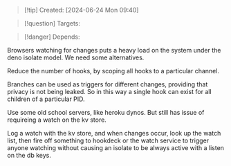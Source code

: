 
>[!tip] Created: [2024-06-24 Mon 09:40]

>[!question] Targets: 

>[!danger] Depends: 

Browsers watching for changes puts a heavy load on the system under the deno isolate model.
We need some alternatives.

Reduce the number of hooks, by scoping all hooks to a particular channel.

Branches can be used as triggers for different changes, providing that privacy is not being leaked.
So in this way a single hook can exist for all children of a particular PID.

Use some old school servers, like heroku dynos.
But still has issue of requireing a watch on the kv store.

Log a watch with the kv store, and when changes occur, look up the watch list, then fire off something to hookdeck or the watch service to trigger anyone watching without causing an isolate to be always active with a listen on the db keys.
